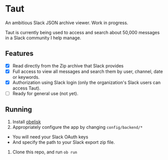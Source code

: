 # Taut

An ambitious Slack JSON archive viewer. Work in progress.

Taut is currently being used to access and search about 50,000 messages in a
Slack community I help manage.

## Features

- [X] Read directly from the Zip archive that Slack provides
- [X] Full access to view all messages and search them by user, channel, date or
      keywords.
- [X] Authorization using Slack login (only the organization's Slack users can
      access Taut).
- [ ] Ready for general use (not yet).

## Running

1. Install [obelisk](https://github.com/obsidiansystems/obelisk)
1. Appropriately configure the app by changing `config/backend/*`
  - You will need your Slack OAuth keys
  - And specify the path to your Slack export zip file.
1. Clone this repo, and run `ob run`
